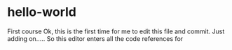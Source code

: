 # hello-world
First course
Ok, this is the first time for me to edit this file and commit.  Just adding on.....
So this editor enters all the code references for 

